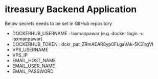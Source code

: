 # itreasury Backend Application
Below secrets needs to be set in GitHub repository
- DOCKERHUB_USERNAME : laxmanpawar (e.g. docker login -u laxmanpawar)
- DOCKERHUB_TOKEN : dckr_pat_ZRmAEAR8yp0FLgaVAk-5K31rgVI
- VPS_USERNAME
- VPS_IP
- EMAIL_HOST_NAME
- EMAIL_USER_NAME
- EMAIL_PASSWORD